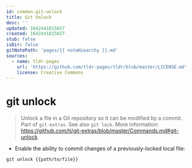 ```yaml
---
id: common.git-unlock
title: Git Unlock
desc: ''
updated: 1642441815027
created: 1642441815027
stub: false
isDir: false
gitNotePath: 'pages/{{ noteHiearchy }}.md'
sources:
  - name: tldr-pages
    url: 'https://github.com/tldr-pages/tldr/blob/master/LICENSE.md'
    license: Creative Commons
---
```

# git unlock

> Unlock a file in a Git repository so it can be modified by a commit.
> Part of `git-extras`. See also `git lock`.
> More information: <https://github.com/tj/git-extras/blob/master/Commands.md#git-unlock>.

- Enable the ability to commit changes of a previously-locked local file:

`git unlock {{path/to/file}}`

